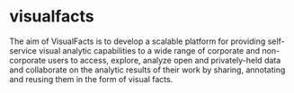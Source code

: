 # visualfacts
The aim of VisualFacts is to develop a scalable platform for providing self-service visual analytic capabilities to a wide range of corporate and non-corporate users to access, explore, analyze open and privately-held data and collaborate on the analytic results of their work by sharing, annotating and reusing them in the form of visual facts.
